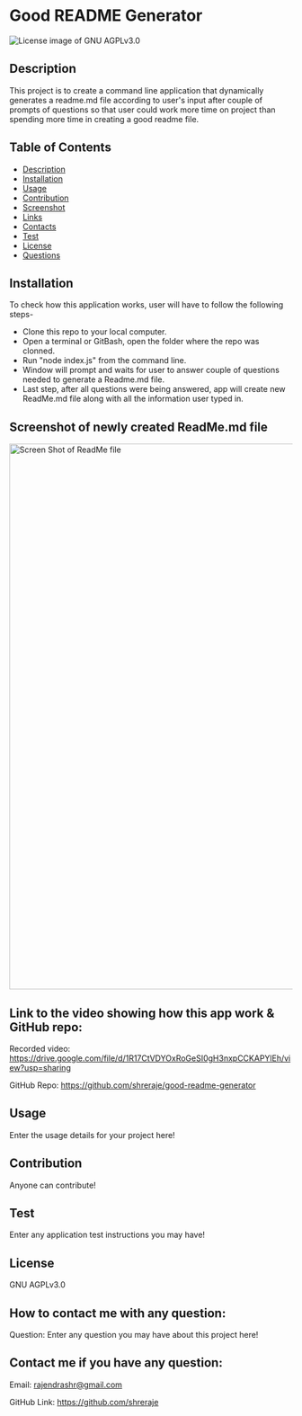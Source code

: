 # Good README Generator

<img src="https://img.shields.io/badge/License-GNU AGPLv3.0-blue.svg" alt="License image of GNU AGPLv3.0" />
  
## Description
This project is to create a command line application that dynamically generates a readme.md file according to user's input after couple of prompts of questions so that user could work more time on project than spending more time in creating a good readme file.

## Table of Contents
* [Description](#description)
* [Installation](#installation)
* [Usage](#usage)
* [Contribution](#contribution)
* [Screenshot](#screenshot)
* [Links](#links)
* [Contacts](#contacts)
* [Test](#test)
* [License](#license)
* [Questions](#questions)

## Installation
To check how this application works, user will have to follow the following steps-
- Clone this repo to your local computer.
- Open a terminal or GitBash, open the folder where the repo was clonned.
- Run "node index.js" from the command line.
- Window will prompt and waits for user to answer couple of questions needed to generate a Readme.md file.
- Last step, after all questions were being answered, app will create new ReadMe.md file along with all the information user typed in.

## Screenshot of newly created ReadMe.md file
<img width="971" alt="Screen Shot of ReadMe file" src="https://user-images.githubusercontent.com/61192734/94226537-b0aa4400-feac-11ea-8af0-dfd6aa8fc870.png">

## Link to the video showing how this app work & GitHub repo:
Recorded video: https://drive.google.com/file/d/1R17CtVDYOxRoGeSI0gH3nxpCCKAPYlEh/view?usp=sharing

GitHub Repo: https://github.com/shreraje/good-readme-generator

## Usage
Enter the usage details for your project here!

## Contribution
Anyone can contribute!

## Test
Enter any application test instructions you may have!

## License
GNU AGPLv3.0

## How to contact me with any question:

Question:
Enter any question you may have about this project here!

## Contact me if you have any question:

Email:
rajendrashr@gmail.com

GitHub Link:
https://github.com/shreraje



